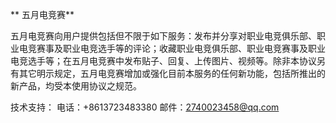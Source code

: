 ** 五月电竞赛**

五月电竞赛向用户提供包括但不限于如下服务：发布并分享对职业电竞俱乐部、职业电竞赛事及职业电竞选手等的评论；收藏职业电竞俱乐部、职业电竞赛事及职业电竞选手等；在五月电竞赛中发布贴子、回复、上传图片、视频等。除非本协议另有其它明示规定，五月电竞赛增加或强化目前本服务的任何新功能，包括所推出的新产品，均受本使用协议之规范。

技术支持：
    电话：+8613723483380
    邮件：2740023458@qq.com
